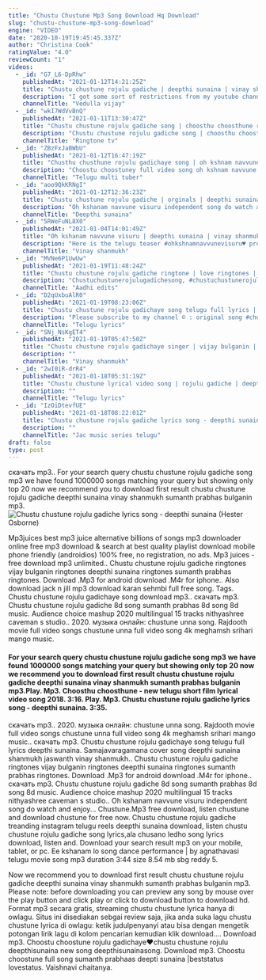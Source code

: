 ```yaml
---
title: "Chustu Chustune Mp3 Song Download Hq Download"
slug: "chustu-chustune-mp3-song-download"
engine: "VIDEO"
date: "2020-10-19T19:45:45.337Z"
author: "Christina Cook"
ratingValue: "4.0"
reviewCount: "1"
videos:
  - _id: "G7_L6-DpRhw"
    publishedAt: "2021-01-12T14:21:25Z"
    title: "Chustu chustune rojulu gadiche | deepthi sunaina | vinay shanmukh | sumanth prabhas | bulganin"
    description: "I got some sort of restrictions from my youtube channel.. So that&#39;s why i&#39;m changing our channel name umnc to my name vedulla vijay. Now onwards don&#39;t"
    channelTitle: "Vedulla vijay"
  - _id: "wkI7WdVvBnQ"
    publishedAt: "2021-01-11T13:30:47Z"
    title: "Chustu chustune rojulu gadiche song | choosthu choosthune rojulu gadiche | whatsapp status | lyrics"
    description: "Chustu chustune rojulu gadiche song | choosthu choosthune rojulu gadiche | whatsapp status | lyrics download link 🤣 funny"
    channelTitle: "Ringtone tv"
  - _id: "ZBzFxJaBWbU"
    publishedAt: "2021-01-12T16:47:19Z"
    title: "Chusthu chusthune rojulu gadichaye song | oh kshnam navvune visuru |deepthi sunaina | sumanthprabhas"
    description: "Choostu choostuney full video song oh kshnam navvune visuru short film video credits : oh kshnam navvune visuru team if you miss my previous videos."
    channelTitle: "Telugu multi tuber"
  - _id: "aoo9QkKRNgI"
    publishedAt: "2021-01-12T12:36:23Z"
    title: "Chustu chustune rojulu gadiche | orginals | deepthi sunaina | vinay shanmukh | sumanth | bulganin"
    description: "Oh kshanam navvune visuru independent song do watch and enjoy.. Produced by : alma productions(lavanya) music by : vijai bulganin"
    channelTitle: "Deepthi sunaina"
  - _id: "5RWeFuNL8X0"
    publishedAt: "2021-01-04T14:01:49Z"
    title: "Oh kshanam navvune visuru | deepthi sunaina | vinay shanmukh | vijai bulganin | sumanth prabhas"
    description: "Here is the telugu teaser #ohkshnamnavvunevisuru♥️ produced by @thealmaproductions @__.Gypsy._.Soul.__ cast @deepthi_sunaina"
    channelTitle: "Vinay shanmukh"
  - _id: "MVNe6P1UwUw"
    publishedAt: "2021-01-19T11:48:24Z"
    title: "Chustu chustune rojulu gadiche ringtone | love ringtones | aadhi edits"
    description: "Chustuchustunerojulugadichesong, #chustuchustunerojulugadichesongfullsong,chustu chustune rojulu gadiche song lyrics,chustu chustune rojulu gadiche"
    channelTitle: "Aadhi edits"
  - _id: "D2qUxbuAlR0"
    publishedAt: "2021-01-19T08:23:06Z"
    title: "Chustu chustune rojulu gadichaye song telugu full lyrics | deepthi sunaina"
    description: "Please subscribe to my channel © : original song #chustuchustune #deepthisunaina #trending #lyricalsong."
    channelTitle: "Telugu lyrics"
  - _id: "SNj_NsKgET4"
    publishedAt: "2021-01-19T05:47:50Z"
    title: "Chustu chustune rojulu gadichaye singer | vijay bulganin | vinay shanmukh | deepthisunaina | sumanth"
    description: ""
    channelTitle: "Vinay shanmukh"
  - _id: "2wI0iR-drR4"
    publishedAt: "2021-01-18T05:31:19Z"
    title: "Chustu chustune lyrical video song | rojulu gadiche | deepthi sunaina | new song |telugu lyrics"
    description: ""
    channelTitle: "Telugu lyrics"
  - _id: "IzOiDtevfUE"
    publishedAt: "2021-01-18T08:22:01Z"
    title: "Chustu chustune rojulu gadiche lyrics song - deepthi sunaina"
    description: ""
    channelTitle: "Jac music series telugu"
draft: false
type: post
---
```


скачать mp3.. For your search query chustu chustune rojulu gadiche song mp3 we have found 1000000 songs matching your query but showing only top 20 now we recommend you to download first result chustu chustune rojulu gadiche deepthi sunaina vinay shanmukh sumanth prabhas bulganin mp3.
![Chustu chustune rojulu gadiche lyrics song - deepthi sunaina (Hester Osborne)](https://i.ytimg.com/vi/IzOiDtevfUE/hqdefault.jpg "Chustu chustune rojulu gadiche lyrics song - deepthi sunaina (Mamie Townsend)")

Mp3juices best mp3 juice alternative billions of songs mp3 downloader online free mp3 download &amp; search at best quality playlist download mobile phone friendly (androidios) 100% free, no registration, no ads. Mp3 juices - free download mp3 unlimited.. Chustu chustune rojulu gadiche ringtones vijay bulganin ringtones deepthi sunaina ringtones sumanth prabhas ringtones. Download .Mp3 for android download .M4r for iphone.. Also download jack n jill mp3 download karan sehmbi full free song. Tags. Chustu chustune rojulu gadichaye song download mp3.. скачать mp3. Chustu chustune rojulu gadiche 8d song sumanth prabhas 8d song 8d music. Audience choice mashup 2020 multilingual 15 tracks nithyashree caveman s studio.. 2020. музыка онлайн: chustune unna song. Rajdooth movie full video songs chustune unna full video song 4k meghamsh srihari mango music.
<!--inArticleAds-->

<!--galleryOne-->

#### For your search query chustu chustune rojulu gadiche song mp3 we have found 1000000 songs matching your query but showing only top 20 now we recommend you to download first result chustu chustune rojulu gadiche deepthi sunaina vinay shanmukh sumanth prabhas bulganin mp3.Play. Mp3. Choosthu choosthune - new telugu short film lyrical video song 2018. 3:16. Play. Mp3. Chustu chustune rojulu gadiche lyrics song - deepthi sunaina. 3:35.
<!--inArticleAds-->

<!--galleryTwo-->

скачать mp3.. 2020. музыка онлайн: chustune unna song. Rajdooth movie full video songs chustune unna full video song 4k meghamsh srihari mango music.. скачать mp3. Chustu chustune rojulu gadichaye song telugu full lyrics deepthi sunaina. Samajavaragamana cover song deepthi sunaina shanmukh jaswanth vinay shanmukh.. Chustu chustune rojulu gadiche ringtones vijay bulganin ringtones deepthi sunaina ringtones sumanth prabhas ringtones. Download .Mp3 for android download .M4r for iphone.. скачать mp3. Chustu chustune rojulu gadiche 8d song sumanth prabhas 8d song 8d music. Audience choice mashup 2020 multilingual 15 tracks nithyashree caveman s studio.. Oh kshanam navvune visuru independent song do watch and enjoy... Chustune.Mp3 free download, listen chustune and download chustune for free now. Chustu chustune rojulu gadiche treanding instagram telugu reels deepthi sunaina download, listen chustu chustune rojulu gadiche song lyrics,ala chusano ledho song lyrics download, listen and. Download your search result mp3 on your mobile, tablet, or pc. Ee kshanam lo song dance performance | by agnathavasi telugu movie song mp3 duration 3:44 size 8.54 mb  sbg reddy 5.
<!--galleryThree-->

Now we recommend you to download first result chustu chustune rojulu gadiche deepthi sunaina vinay shanmukh sumanth prabhas bulganin mp3. Please note: before downloading you can preview any song by mouse over the play button and click play or click to download button to download hd. Format mp3 secara gratis, streaming chustu chustune lyrica hanya di owlagu. Situs ini disediakan sebgai review saja, jika anda suka lagu chustu chustune lyrica di owlagu: ketik judulpenyanyi atau bisa dengan mengetik potongan lirik lagu di kolom pencarian kemudian klik download.... Download mp3. Choostu choostune rojulu gadichaye❤chustu chustune rojulu deepthisunaina new song deepthisunainasong. Download mp3. Choostu choostune full song sumanth prabhaas deepti sunaina |beststatus lovestatus. Vaishnavi chaitanya.